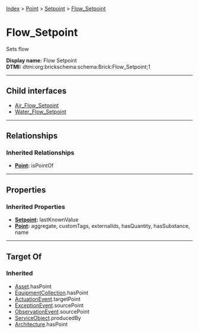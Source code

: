 [Index](../../../index.md) > [Point](../../Point.md) > [Setpoint](../Setpoint.md) > [Flow_Setpoint](#)
# Flow_Setpoint

Sets flow


**Display name:** Flow Setpoint<br />
**DTMI:** dtmi:org:brickschema:schema:Brick:Flow_Setpoint;1

---

## Child interfaces
* [Air_Flow_Setpoint](Air_Flow_Setpoint/Air_Flow_Setpoint.md)
* [Water_Flow_Setpoint](Water_Flow_Setpoint/Water_Flow_Setpoint.md)

---

## Relationships

### Inherited Relationships
* **[Point](../../Point.md):** isPointOf

---

## Properties

### Inherited Properties
* **[Setpoint](../Setpoint.md):** lastKnownValue
* **[Point](../../Point.md):** aggregate, customTags, externalIds, hasQuantity, hasSubstance, name

---

## Target Of
### Inherited
* [Asset](../../../Asset/Asset.md).hasPoint
* [EquipmentCollection](../../../Collection/EquipmentCollection.md).hasPoint
* [ActuationEvent](../../../Event/PointEvent/ActuationEvent.md).targetPoint
* [ExceptionEvent](../../../Event/PointEvent/ExceptionEvent.md).sourcePoint
* [ObservationEvent](../../../Event/PointEvent/ObservationEvent.md).sourcePoint
* [ServiceObject](../../../Information/ServiceObject/ServiceObject.md).producedBy
* [Architecture](../../../Space/Architecture/Architecture.md).hasPoint
